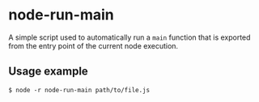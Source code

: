 # node-run-main

A simple script used to automatically run a `main` function that is exported from the entry point of the current node execution.

## Usage example

```
$ node -r node-run-main path/to/file.js
```